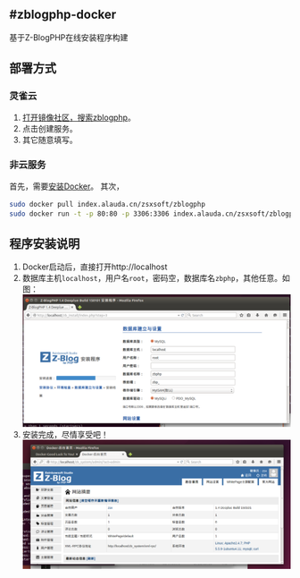 #zblogphp-docker
---
基于Z-BlogPHP在线安装程序构建

## 部署方式
### 灵雀云

1. [打开镜像社区，搜索zblogphp](https://hub.alauda.cn/repos/search/?match_string=zsxsoft%2Fzblogphp)。
2. 点击创建服务。
3. 其它随意填写。

### 非云服务
首先，需要[安装Docker](http://yeasy.gitbooks.io/docker_practice/content/install/index.html)。
其次，
```bash
sudo docker pull index.alauda.cn/zsxsoft/zblogphp
sudo docker run -t -p 80:80 -p 3306:3306 index.alauda.cn/zsxsoft/zblogphp
```

## 程序安装说明
1. Docker启动后，直接打开http://localhost
2. 数据库主机``localhost``，用户名``root``，密码空，数据库名``zbphp``，其他任意。如图：
![Install](images/image-install.png)
3. 安装完成，尽情享受吧！
![Finished](images/image-admin.png)
